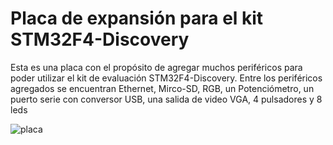 Placa de expansión para el kit STM32F4-Discovery
================================================

Esta es una placa con el propósito de agregar muchos periféricos para poder utilizar el kit de evaluación STM32F4-Discovery. Entre los periféricos agregados se encuentran Ethernet, Mirco-SD, RGB, un Potenciómetro, un puerto serie con conversor USB, una salida de video VGA, 4 pulsadores y 8 leds

![placa](https://cloud.githubusercontent.com/assets/1113370/7171291/f6e1fbc8-e3ac-11e4-90f7-61b9c60176c4.png)